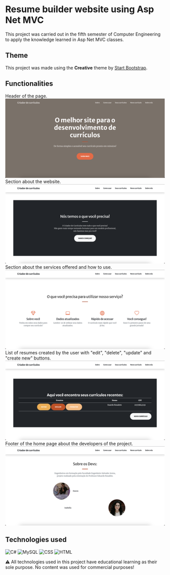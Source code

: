 # Resume builder website using Asp Net MVC
This project was carried out in the fifth semester of Computer Engineering to apply the knowledge learned in Asp Net MVC classes.

## Theme
This project was made using the **Creative** theme by [Start Bootstrap](https://startbootstrap.com/themes).

## Functionalities
Header of the page.
<br>
![The home page](/img/home.png)
<br>
Section about the website.
<br>
![About the project](/img/about.png)
<br>
Section about the services offered and how to use.
<br>
![How to use the website](/img/services.png)
<br>
List of resumes created by the user with "edit", "delete", "update" and "create new" buttons.
<br>
![Resumes created](/img/resumes.png)
<br>
Footer of the home page about the developers of the project.
<br>
![About the developers](/img/about_devs.png)

## Technologies used
![C#](https://img.shields.io/badge/C%23-131F37?style=for-the-badge) ![MySQL](https://img.shields.io/badge/sql-100000.svg?style=for-the-badge) ![CSS](https://img.shields.io/badge/css-430098?style=for-the-badge&logo=css&logoColor=white) ![HTML](https://img.shields.io/badge/html-ff69b4?style=for-the-badge)

⚠️ All technologies used in this project have educational learning as their sole purpose. No content was used for commercial purposes!
